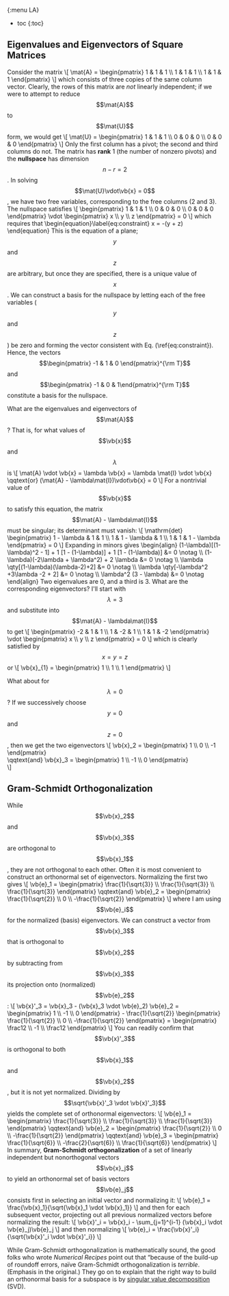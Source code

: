 {:menu LA}

* toc
{:toc}


## Eigenvalues and Eigenvectors of Square Matrices

Consider the matrix
\\[
    \mat{A} = \begin{pmatrix}
      1 & 1 & 1 \\\ 1 & 1 & 1 \\\ 1 & 1 & 1
    \end{pmatrix}
\\]
which consists of three copies of the same column vector. Clearly, the rows of this matrix are *not* linearly independent; if we were to attempt to reduce $$\mat{A}$$ to $$\mat{U}$$ form, we would get
\\[
    \mat{U} =  \begin{pmatrix}
      1 & 1 & 1 \\\ 0 & 0 & 0 \\\ 0 & 0 & 0
    \end{pmatrix}
\\]
Only the first column has a pivot; the second and third columns do not. The matrix has **rank** 1 (the number of nonzero pivots) and the **nullspace** has dimension $$n-r=2$$. In solving $$\mat{U}\vdot\vb{x} = 0$$, we have two free variables, corresponding to the free columns (2 and 3). The nullspace satisfies
\\[
    \begin{pmatrix}
      1 & 1 & 1 \\\ 0 & 0 & 0 \\\ 0 & 0 & 0
    \end{pmatrix} \vdot
    \begin{pmatrix}
    x \\\ y \\\ z
    \end{pmatrix} = 0
\\]
which requires that 
\begin{equation}\label{eq:constraint}
    x = -(y + z)
\end{equation}
This is the equation of a plane; $$y$$ and $$z$$ are arbitrary, but once they are specified, there is a unique value of $$x$$. We can construct a basis for the nullspace by letting each of the free variables ($$y$$ and $$z$$) be zero and forming the vector consistent with Eq. (\ref{eq:constraint}). Hence, the vectors $$\begin{pmatrix} -1 & 1 & 0 \end{pmatrix}^{\rm T}$$ and $$\begin{pmatrix} -1 & 0 & 1\end{pmatrix}^{\rm T}$$ constitute a basis for the nullspace.

What are the eigenvalues and eigenvectors of $$\mat{A}$$? That is, for what values of $$\vb{x}$$ and $$\lambda$$ is
\\[
    \mat{A} \vdot \vb{x} = \lambda \vb{x} = \lambda \mat{I} \vdot \vb{x}
    \qqtext{or}
    (\mat{A} - \lambda\mat{I})\vdot\vb{x} = 0
\\]
For a nontrivial value of $$\vb{x}$$ to satisfy this equation, the matrix $$\mat{A} - \lambda\mat{I}$$ must be singular; its determinant must vanish:
\\[
    \mathrm{det} \begin{pmatrix} 1 - \lambda & 1 & 1 \\\ 1 & 1 - \lambda & 1 \\\ 1 & 1 & 1 - \lambda \end{pmatrix} = 0
\\]
Expanding in minors gives
\begin{align}
    (1-\lambda)[(1-\lambda)^2 - 1] + 1 [1 - (1-\lambda)] + 1 [1 - (1-\lambda)] &= 0 \notag \\\ 
    (1-\lambda)(-2\lambda + \lambda^2) + 2 \lambda &= 0 \notag \\\ 
    \lambda \qty[(1-\lambda)(\lambda-2)+2] &= 0 \notag \\\ 
    \lambda \qty[-\lambda^2 +3\lambda -2 + 2] &= 0 \notag \\\ 
    \lambda^2 (3 - \lambda)  &= 0 \notag
\end{align}
Two eigenvalues are 0, and a third is 3. What are the corresponding eigenvectors? I'll start with $$\lambda = 3$$ and substitute into $$\mat{A} - \lambda\mat{I}$$ to get
\\[
    \begin{pmatrix}
      -2 & 1 & 1 \\\ 1 & -2 & 1 \\\ 1 & 1 & -2
    \end{pmatrix} \vdot \begin{pmatrix}
    x \\\ y \\\ z
    \end{pmatrix} = 0
\\]
which is clearly satisfied by $$x=y=z$$ or 
\\[
    \vb{x}\_{1} = \begin{pmatrix}
    1 \\\ 1 \\\ 1
    \end{pmatrix}
\\]

What about for $$\lambda = 0$$? If we successively choose $$y = 0$$ and $$z = 0$$, then we get the two eigenvectors
\\[
  \vb{x}\_2 = \begin{pmatrix} 1 \\\ 0 \\\ -1 \end{pmatrix}  
  \qqtext{and}
  \vb{x}\_3 = \begin{pmatrix} 1 \\\ -1 \\\ 0 \end{pmatrix}  
\\]

## Gram-Schmidt Orthogonalization

While $$\vb{x}_2$$ and $$\vb{x}_3$$ are orthogonal to $$\vb{x}_1$$, they are not orthogonal to each other. Often it is most convenient to construct an orthonormal set of eigenvectors. Normalizing the first two gives
\\[
    \vb{e}\_1 = \begin{pmatrix}
      \frac{1}{\sqrt{3}} \\\ \frac{1}{\sqrt{3}} \\\ \frac{1}{\sqrt{3}}
    \end{pmatrix}
    \qqtext{and}
    \vb{e}\_2 = \begin{pmatrix}
    \frac{1}{\sqrt{2}} \\\ 0 \\\ -\frac{1}{\sqrt{2}}
    \end{pmatrix}
\\]
where I am using $$\vb{e}_i$$ for the normalized (basis) eigenvectors.
We can construct a vector from $$\vb{x}_3$$ that is orthogonal to $$\vb{x}_2$$ by subtracting from $$\vb{x}_3$$ its projection onto (normalized) $$\vb{e}_2$$:
\\[
    \vb{x}'\_3 = \vb{x}\_3 - (\vb{x}\_3 \vdot \vb{e}\_2) \vb{e}\_2
    = \begin{pmatrix}
    1 \\\ -1 \\\ 0
    \end{pmatrix} - \frac{1}{\sqrt{2}} \begin{pmatrix}
    \frac{1}{\sqrt{2}} \\\ 0 \\\ -\frac{1}{\sqrt{2}}
    \end{pmatrix}
    = \begin{pmatrix}
    \frac12 \\\ -1 \\\ \frac12
    \end{pmatrix}
\\]
You can readily confirm that $$\vb{x}'_3$$ is orthogonal to both $$\vb{x}_1$$ and $$\vb{x}_2$$, but it is not yet normalized. Dividing by $$\sqrt{\vb{x}'_3 \vdot \vb{x}'_3}$$ yields the complete set of orthonormal eigenvectors:
\\[
    \vb{e}\_1 = \begin{pmatrix}
      \frac{1}{\sqrt{3}} \\\ \frac{1}{\sqrt{3}} \\\ \frac{1}{\sqrt{3}}
    \end{pmatrix}
    \qqtext{and}
    \vb{e}\_2 = \begin{pmatrix}
    \frac{1}{\sqrt{2}} \\\ 0 \\\ -\frac{1}{\sqrt{2}}
    \end{pmatrix}
    \qqtext{and}
    \vb{e}\_3 = \begin{pmatrix}
    \frac{1}{\sqrt{6}} \\\ -\frac{2}{\sqrt{6}} \\\ \frac{1}{\sqrt{6}}
    \end{pmatrix}
\\]
In summary, **Gram-Schmidt orthogonalization** of a set of linearly independent but nonorthogonal vectors $$\vb{x}_j$$ to yield an orthonormal set of basis vectors $$\vb{e}_j$$ consists first in selecting an initial vector and normalizing it:
\\[
    \vb{e}\_1 = \frac{\vb{x}\_1}{\sqrt{\vb{x}\_1 \vdot \vb{x}\_1}}
\\]
and then for each subsequent vector, projecting out all previous normalized vectors before normalizing the result:
\\[
    \vb{x}'\_i = \vb{x}\_i - \sum\_{j=1}^{i-1} (\vb{x}\_i \vdot \vb{e}\_j)\vb{e}\_j
\\]
and then normalizing
\\[
    \vb{e}\_i = \frac{\vb{x}'\_i}{\sqrt{\vb{x}'\_i \vdot \vb{x}'\_i}}
\\]

While Gram-Schmidt orthogonalization is mathematically sound, the good folks who wrote *Numerical Recipes* point out that “because of the build-up of roundoff errors, naïve Gram-Schmidt orthogonalization is *terrible*. (Emphasis in the original.) They go on to explain that the right way to build an orthonormal basis for a subspace is by [singular value decomposition](LA-NumericalLinearAlgebra.md#singular-value-decomposition) (SVD).